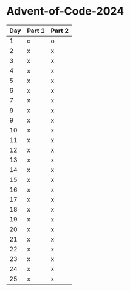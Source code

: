 # Advent-of-Code-2024

| Day | Part 1 | Part 2 |
| --- |    --- | ---    |
|  1  |    o   |   o    |
|  2  |    x   |   x    |
|  3  |    x   |   x    |
|  4  |    x   |   x    |
|  5  |    x   |   x    |
|  6  |    x   |   x    |
|  7  |    x   |   x    |
|  8  |    x   |   x    |
|  9  |    x   |   x    |
|  10 |    x   |   x    |
|  11 |    x   |   x    |
|  12 |    x   |   x    |
|  13 |    x   |   x    |
|  14 |    x   |   x    |
|  15 |    x   |   x    |
|  16 |    x   |   x    |
|  17 |    x   |   x    |
|  18 |    x   |   x    |
|  19 |    x   |   x    |
|  20 |    x   |   x    |
|  21 |    x   |   x    |
|  22 |    x   |   x    |
|  23 |    x   |   x    |
|  24 |    x   |   x    |
|  25 |    x   |   x    |
